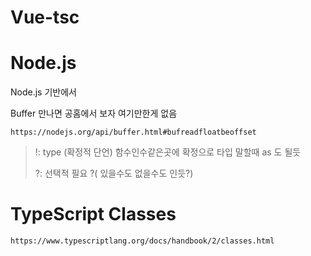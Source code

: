 # Vue-tsc

# Node.js

Node.js 기반에서 

Buffer 만나면 공홈에서 보자 여기만한게 없음

```
https://nodejs.org/api/buffer.html#bufreadfloatbeoffset
```

> !: type  (확정적 단언) 함수인수같은곳에 확정으로 타입 말할때 as 도 될듯
> 
> ?: 선택적 필요 ?( 있을수도 없을수도 인듯?)

# TypeScript Classes

```
https://www.typescriptlang.org/docs/handbook/2/classes.html
```